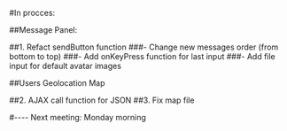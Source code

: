 #In procces:

##Message Panel:

##1. Refact sendButton function
###- Change new messages order (from bottom to top)
###- Add onKeyPress function for last input
###- Add file input for default avatar images

##Users Geolocation Map

##2. AJAX call function for JSON
##3. Fix map file

#---- Next meeting: Monday morning
